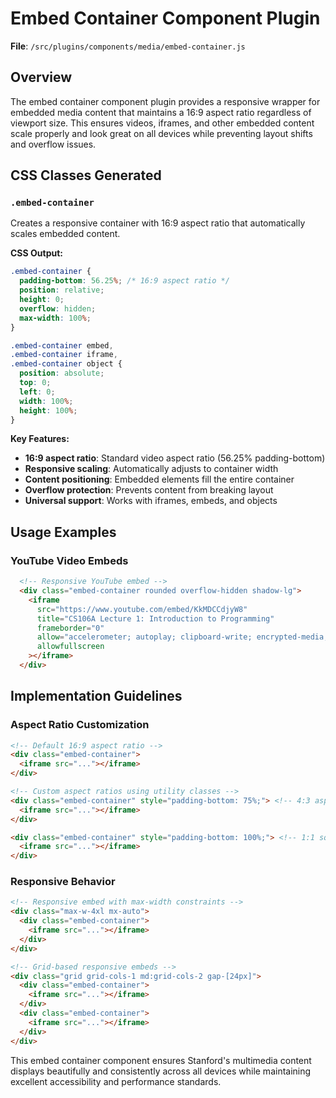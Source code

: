 # Embed Container Component Plugin

**File**: `/src/plugins/components/media/embed-container.js`

## Overview

The embed container component plugin provides a responsive wrapper for embedded media content that maintains a 16:9 aspect ratio regardless of viewport size. This ensures videos, iframes, and other embedded content scale properly and look great on all devices while preventing layout shifts and overflow issues.

## CSS Classes Generated

### `.embed-container`

Creates a responsive container with 16:9 aspect ratio that automatically scales embedded content.

**CSS Output:**
```css
.embed-container {
  padding-bottom: 56.25%; /* 16:9 aspect ratio */
  position: relative;
  height: 0;
  overflow: hidden;
  max-width: 100%;
}

.embed-container embed,
.embed-container iframe,
.embed-container object {
  position: absolute;
  top: 0;
  left: 0;
  width: 100%;
  height: 100%;
}
```

**Key Features:**
- **16:9 aspect ratio**: Standard video aspect ratio (56.25% padding-bottom)
- **Responsive scaling**: Automatically adjusts to container width
- **Content positioning**: Embedded elements fill the entire container
- **Overflow protection**: Prevents content from breaking layout
- **Universal support**: Works with iframes, embeds, and objects

## Usage Examples

### YouTube Video Embeds
```html
  <!-- Responsive YouTube embed -->
  <div class="embed-container rounded overflow-hidden shadow-lg">
    <iframe 
      src="https://www.youtube.com/embed/KkMDCCdjyW8" 
      title="CS106A Lecture 1: Introduction to Programming"
      frameborder="0" 
      allow="accelerometer; autoplay; clipboard-write; encrypted-media; gyroscope; picture-in-picture" 
      allowfullscreen
    ></iframe>
  </div>
```

## Implementation Guidelines

### Aspect Ratio Customization
```html
<!-- Default 16:9 aspect ratio -->
<div class="embed-container">
  <iframe src="..."></iframe>
</div>

<!-- Custom aspect ratios using utility classes -->
<div class="embed-container" style="padding-bottom: 75%;"> <!-- 4:3 aspect ratio -->
  <iframe src="..."></iframe>
</div>

<div class="embed-container" style="padding-bottom: 100%;"> <!-- 1:1 square -->
  <iframe src="..."></iframe>
</div>
```

### Responsive Behavior
```html
<!-- Responsive embed with max-width constraints -->
<div class="max-w-4xl mx-auto">
  <div class="embed-container">
    <iframe src="..."></iframe>
  </div>
</div>

<!-- Grid-based responsive embeds -->
<div class="grid grid-cols-1 md:grid-cols-2 gap-[24px]">
  <div class="embed-container">
    <iframe src="..."></iframe>
  </div>
  <div class="embed-container">
    <iframe src="..."></iframe>
  </div>
</div>
```

This embed container component ensures Stanford's multimedia content displays beautifully and consistently across all devices while maintaining excellent accessibility and performance standards.
